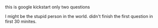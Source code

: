 this is google kickstart
only two questions

I might be the stupid person in the world. didn't finish the first question in first 30 minites.
